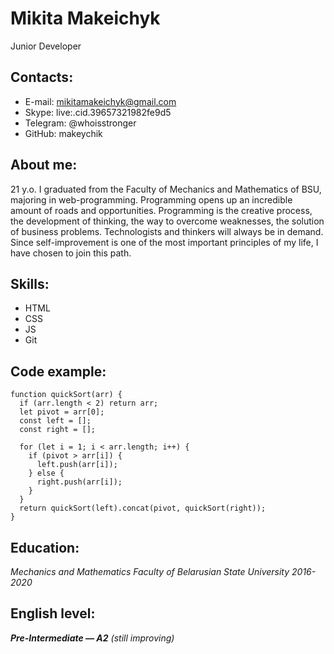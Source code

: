 # Mikita Makeichyk

Junior Developer

## Contacts:

- E-mail: mikitamakeichyk@gmail.com
- Skype: live:.cid.39657321982fe9d5
- Telegram: @whoisstronger
- GitHub: makeychik

## About me:

21 y.o. I graduated from the Faculty of Mechanics and Mathematics of BSU, majoring in web-programming. Programming opens up an incredible amount of roads and opportunities. Programming is the creative process, the development of thinking, the way to overcome weaknesses, the solution of business problems. Technologists and thinkers will always be in demand. Since self-improvement is one of the most important principles of my life, I have chosen to join this path.

## Skills:

- HTML
- CSS
- JS
- Git

## Code example:

```
function quickSort(arr) {
  if (arr.length < 2) return arr;
  let pivot = arr[0];
  const left = [];
  const right = [];

  for (let i = 1; i < arr.length; i++) {
    if (pivot > arr[i]) {
      left.push(arr[i]);
    } else {
      right.push(arr[i]);
    }
  }
  return quickSort(left).concat(pivot, quickSort(right));
}
```

## Education:

_Mechanics and Mathematics Faculty of Belarusian State University 2016-2020_

## English level:

_**Pre-Intermediate — A2** (still improving)_
